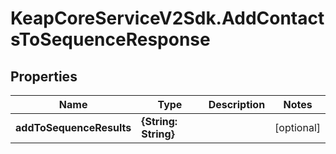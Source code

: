 # KeapCoreServiceV2Sdk.AddContactsToSequenceResponse

## Properties

Name | Type | Description | Notes
------------ | ------------- | ------------- | -------------
**addToSequenceResults** | **{String: String}** |  | [optional] 


